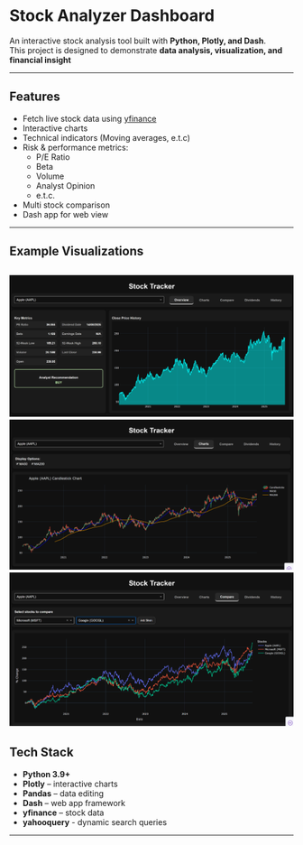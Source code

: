 # Stock Analyzer Dashboard

An interactive stock analysis tool built with **Python, Plotly, and Dash**.  
This project is designed to demonstrate **data analysis, visualization, and financial insight**

---

## Features
- Fetch live stock data using [yfinance](https://pypi.org/project/yfinance/)
- Interactive charts
- Technical indicators (Moving averages, e.t.c)
- Risk & performance metrics:
  - P/E Ratio
  - Beta
  - Volume
  - Analyst Opinion
  - e.t.c.
- Multi stock comparison
- Dash app for web view

---

## Example Visualizations
![Overview](images/overview-example.png)
![Charts](images/charts-example.png)
![Compare](images/compare-example.png)
---

## Tech Stack
- **Python 3.9+**
- **Plotly** – interactive charts
- **Pandas** – data editing
- **Dash** – web app framework
- **yfinance** – stock data
- **yahooquery** - dynamic search queries
---
